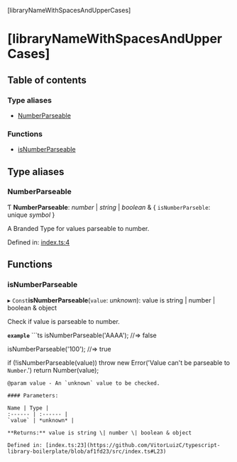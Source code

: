 [libraryNameWithSpacesAndUpperCases]

# [libraryNameWithSpacesAndUpperCases]

## Table of contents

### Type aliases

- [NumberParseable](README.md#numberparseable)

### Functions

- [isNumberParseable](README.md#isnumberparseable)

## Type aliases

### NumberParseable

Ƭ **NumberParseable**: *number* \| *string* \| *boolean* & { `isNumberParseble`: unique *symbol*  }

A Branded Type for values parseable to number.

Defined in: [index.ts:4](https://github.com/VitorLuizC/typescript-library-boilerplate/blob/af1fd23/src/index.ts#L4)

## Functions

### isNumberParseable

▸ `Const`**isNumberParseable**(`value`: *unknown*): value is string \| number \| boolean & object

Check if value is parseable to number.

**`example`** ```ts
isNumberParseable('AAAA');
//=> false

isNumberParseable('100');
//=> true

if (!isNumberParseable(value))
  throw new Error('Value can\'t be parseable to `Number`.')
return Number(value);
```
@param value - An `unknown` value to be checked.

#### Parameters:

Name | Type |
:------ | :------ |
`value` | *unknown* |

**Returns:** value is string \| number \| boolean & object

Defined in: [index.ts:23](https://github.com/VitorLuizC/typescript-library-boilerplate/blob/af1fd23/src/index.ts#L23)
